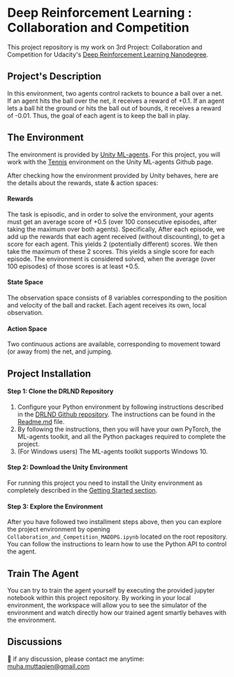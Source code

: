 # Deep Reinforcement Learning : Collaboration and Competition

This project repository is my work on 3rd Project: Collaboration and Competition for Udacity's [Deep Reinforcement Learning Nanodegree](https://www.udacity.com/course/deep-reinforcement-learning-nanodegree--nd893).


## Project's Description

In this environment, two agents control rackets to bounce a ball over a net. If an agent hits the ball over the net, it receives a reward of +0.1. If an agent lets a ball hit the ground or hits the ball out of bounds, it receives a reward of -0.01. Thus, the goal of each agent is to keep the ball in play.

## The Environment

The environment is provided by [Unity ML-agents](https://github.com/Unity-Technologies/ml-agents). For this project, you will work with the [Tennis](https://github.com/Unity-Technologies/ml-agents/blob/master/docs/Learning-Environment-Examples.md#tennis) environment on the Unity ML-agents Github page.

After checking how the environment provided by Unity behaves, here are the details about the rewards, state & action spaces:

#### Rewards

The task is episodic, and in order to solve the environment, your agents must get an average score of +0.5 (over 100 consecutive episodes, after taking the maximum over both agents). Specifically, After each episode, we add up the rewards that each agent received (without discounting), to get a score for each agent. This yields 2 (potentially different) scores. We then take the maximum of these 2 scores. This yields a single score for each episode. The environment is considered solved, when the average (over 100 episodes) of those scores is at least +0.5.

#### State Space

The observation space consists of 8 variables corresponding to the position and velocity of the ball and racket. Each agent receives its own, local observation.

#### Action Space

Two continuous actions are available, corresponding to movement toward (or away from) the net, and jumping.

## Project Installation

#### Step 1: Clone the DRLND Repository
1. Configure your Python environment by following instructions described in the [DRLND Github repository](https://github.com/udacity/deep-reinforcement-learning#dependencies). The instructions can be found in the [Readme.md](https://github.com/Unity-Technologies/ml-agents/blob/master/docs/Readme.md) file.
2. By following the instructions, then you will have your own PyTorch, the ML-agents toolkit, and all the Python packages required to complete the project.
3. (For Windows users) The ML-agents toolkit supports Windows 10.

#### Step 2: Download the Unity Environment
For running this project you need to install the Unity environment as completely described in the [Getting Started section](https://github.com/udacity/deep-reinforcement-learning/blob/master/p2_continuous-control/README.md).

#### Step 3: Explore the Environment
After you have followed two installment steps above, then you can explore the project environment by opening `Collaboration_and_Competition_MADDPG.ipynb` located on the root repository. You can follow the instructions to learn how to use the Python API to control the agent.

## Train The Agent
You can try to train the agent yourself by executing the provided jupyter notebook within this project repository. By working in your local environment, the workspace will allow you to see the simulator of the environment and watch directly how our trained agent smartly behaves with the environment.

## Discussions
📨 if any discussion, please contact me anytime: muha.muttaqien@gmail.com